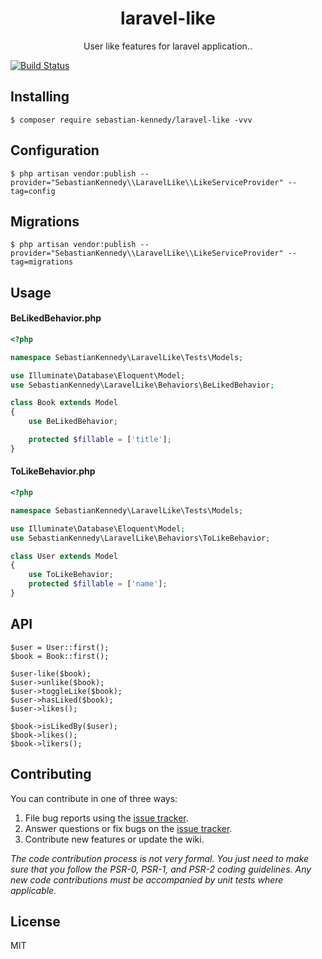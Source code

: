 <h1 align="center"> laravel-like </h1>

<p align="center"> User like features for laravel application..</p>

[![Build Status](https://travis-ci.org/sebastiankennedy/laravel-like.svg?branch=master)](https://travis-ci.org/sebastiankennedy/laravel-like)

## Installing

```shell
$ composer require sebastian-kennedy/laravel-like -vvv
```

## Configuration

```shell
$ php artisan vendor:publish --provider="SebastianKennedy\\LaravelLike\\LikeServiceProvider" --tag=config
```

## Migrations

```shell
$ php artisan vendor:publish --provider="SebastianKennedy\\LaravelLike\\LikeServiceProvider" --tag=migrations
```

## Usage

#### BeLikedBehavior.php
```php
<?php

namespace SebastianKennedy\LaravelLike\Tests\Models;

use Illuminate\Database\Eloquent\Model;
use SebastianKennedy\LaravelLike\Behaviors\BeLikedBehavior;

class Book extends Model
{
    use BeLikedBehavior;

    protected $fillable = ['title'];
}
```

#### ToLikeBehavior.php
```php
<?php

namespace SebastianKennedy\LaravelLike\Tests\Models;

use Illuminate\Database\Eloquent\Model;
use SebastianKennedy\LaravelLike\Behaviors\ToLikeBehavior;

class User extends Model
{
    use ToLikeBehavior;
    protected $fillable = ['name'];
}
```

## API
```
$user = User::first();
$book = Book::first();

$user-like($book);
$user->unlike($book);
$user->toggleLike($book);
$user->hasLiked($book);
$user->likes();

$book->isLikedBy($user);
$book->likes();
$book->likers();
```

## Contributing

You can contribute in one of three ways:

1. File bug reports using the [issue tracker](https://github.com/sebastian-kennedy/laravel-like/issues).
2. Answer questions or fix bugs on the [issue tracker](https://github.com/sebastian-kennedy/laravel-like/issues).
3. Contribute new features or update the wiki.

_The code contribution process is not very formal. You just need to make sure that you follow the PSR-0, PSR-1, and PSR-2 coding guidelines. Any new code contributions must be accompanied by unit tests where applicable._

## License

MIT